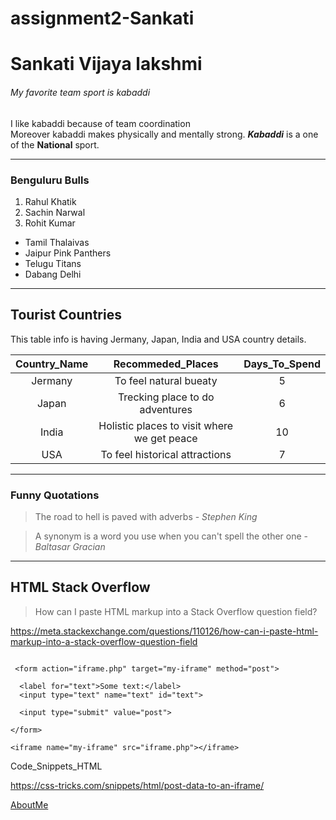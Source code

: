 # assignment2-Sankati
# Sankati Vijaya lakshmi
###### My favorite team sport is kabaddi
I like kabaddi because of team coordination <br> Moreover kabaddi makes physically and mentally strong.
***Kabaddi*** is a one of the **National** sport.

---
### Benguluru Bulls
1. Rahul Khatik
2. Sachin Narwal
3. Rohit Kumar
- Tamil Thalaivas
- Jaipur Pink Panthers
- Telugu Titans
- Dabang Delhi



---
## Tourist Countries

This table info is having Jermany, Japan, India and USA country details.

| **Country_Name** | **Recommeded_Places** | **Days_To_Spend** |
| :---:            |     :---:                |  :---:            |
| Jermany          |To feel natural bueaty | 5 |
| Japan            |Trecking place to do adventures| 6 |
|India             |Holistic places to visit where we get peace |   10 |
|USA               |To feel historical attractions   | 7 | 

---
### Funny Quotations 

> The road to hell is paved with adverbs - *Stephen King*

> A synonym is a word you use when you can't spell the other one - *Baltasar Gracian*

---
## HTML Stack Overflow

> How can I paste HTML markup into a Stack Overflow question field?

 <https://meta.stackexchange.com/questions/110126/how-can-i-paste-html-markup-into-a-stack-overflow-question-field>

```

 <form action="iframe.php" target="my-iframe" method="post">
			
  <label for="text">Some text:</label>
  <input type="text" name="text" id="text">
			
  <input type="submit" value="post">
			
</form>
		
<iframe name="my-iframe" src="iframe.php"></iframe>

``` 

Code_Snippets_HTML 

<https://css-tricks.com/snippets/html/post-data-to-an-iframe/>

[AboutMe](AboutMe.md)
